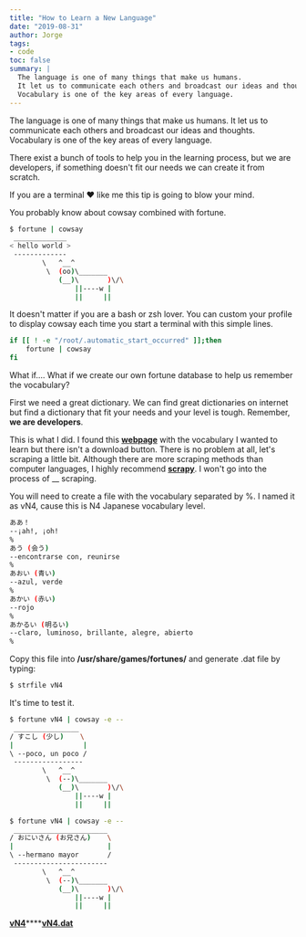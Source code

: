 ```yaml
---
title: "How to Learn a New Language"
date: "2019-08-31"
author: Jorge
tags:
- code
toc: false
summary: |
  The language is one of many things that make us humans.
  It let us to communicate each others and broadcast our ideas and thoughts.
  Vocabulary is one of the key areas of every language.
---
```



The language is one of many things that make us humans. It let us to communicate each others and broadcast our ideas and thoughts. Vocabulary is one of the key areas of every language.

There exist a bunch of tools to help you in the learning process, but we are developers, if something doesn't fit our needs we can create it from scratch.

If you are a terminal :heart: like me this tip is going to blow your mind.

You probably know about cowsay combined with fortune.

```bash
$ fortune | cowsay
 _____________
< hello world >
 -------------
        \   ^__^
         \  (oo)\_______
            (__)\       )\/\
                ||----w |
                ||     ||
```

It doesn't matter if you are a bash or zsh lover. You can custom your profile to display cowsay each time you start a terminal with this simple lines.

```bash
if [[ ! -e "/root/.automatic_start_occurred" ]];then
    fortune | cowsay             
fi 
```

What if.... What if we create our own fortune database to help us remember the vocabulary?

First we need a great dictionary. We can find great dictionaries on internet but find a dictionary that fit your needs and your level is tough. Remember, ****we are developers****.

This is what I did. I found this [**webpage**](https://quizlet.com/106562829/vocabulario-noken-4-hiraganakanjiespanol-flash-cards/) with the vocabulary I wanted to learn but there isn't a download button. There is no problem at all, let's scraping a little bit. Although there are more scraping methods than computer languages, I highly recommend [**scrapy**](https://scrapy.org/). I won't go into the process of __ scraping.

You will need to create a file with the vocabulary separated by %. I named it as vN4, cause this is N4 Japanese vocabulary level.

```bash
ああ！
--¡ah!, ¡oh!
%
あう (会う)
--encontrarse con, reunirse
%
あおい (青い)
--azul, verde
%
あかい (赤い)
--rojo
%
あかるい (明るい)
--claro, luminoso, brillante, alegre, abierto
%
```

Copy this file into ****/usr/share/games/fortunes/**** and generate .dat file by typing:

```bash
$ strfile vN4
```

It's time to test it.

```bash
$ fortune vN4 | cowsay -e --
 ________________
/ すこし (少し)    \
|                 |
\ --poco, un poco /
 -----------------
        \   ^__^
         \  (--)\_______
            (__)\       )\/\
                ||----w |
                ||     ||

$ fortune vN4 | cowsay -e --
 _______________________
/ おにいさん (お兄さん)    \
|                       |
\ --hermano mayor       /
 -----------------------
        \   ^__^
         \  (--)\_______
            (__)\       )\/\
                ||----w |
                ||     ||
```

[**vN4**](https://github.com/orggue/.dotfiles/blob/master/fortune/vN4)****[**vN4.dat**](https://github.com/orggue/.dotfiles/blob/master/fortune/vN4.dat?raw=true)

